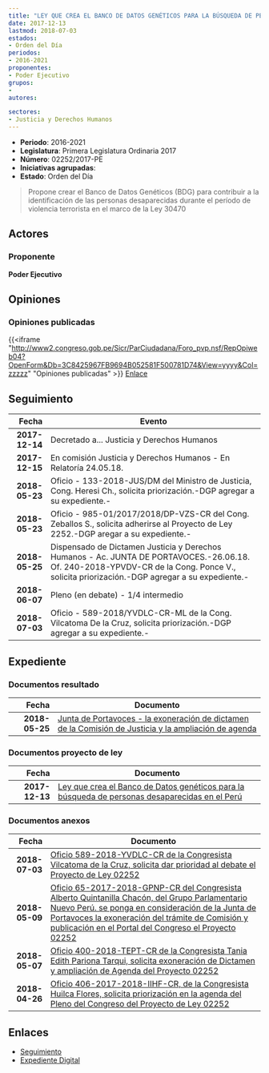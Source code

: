 ```yaml
---
title: "LEY QUE CREA EL BANCO DE DATOS GENÉTICOS PARA LA BÚSQUEDA DE PERSONAS DESAPARECIDAS EN EL PERÚ"
date: 2017-12-13
lastmod: 2018-07-03
estados:
- Orden del Día
periodos:
- 2016-2021
proponentes:
- Poder Ejecutivo
grupos:
- 
autores:

sectores:
- Justicia y Derechos Humanos
---
```

- **Periodo**: 2016-2021
- **Legislatura**: Primera Legislatura Ordinaria 2017
- **Número**: 02252/2017-PE
- **Iniciativas agrupadas**: 
- **Estado**: Orden del Día

> Propone crear el Banco de Datos Genéticos (BDG) para contribuir a la identificación de las personas desaparecidas durante el período de violencia terrorista en el marco de la Ley 30470


## Actores

### Proponente

**Poder Ejecutivo**

## Opiniones

### Opiniones publicadas

{{<iframe "http://www2.congreso.gob.pe/Sicr/ParCiudadana/Foro_pvp.nsf/RepOpiweb04?OpenForm&Db=3C8425967FB9694B052581F500781D74&View=yyyy&Col=zzzzz" "Opiniones publicadas" >}}
[Enlace](http://www2.congreso.gob.pe/Sicr/ParCiudadana/Foro_pvp.nsf/RepOpiweb04?OpenForm&Db=3C8425967FB9694B052581F500781D74&View=yyyy&Col=zzzzz)


## Seguimiento

| Fecha | Evento |
|------:|--------|
| **2017-12-14** | Decretado a... Justicia y Derechos Humanos |
| **2017-12-15** | En comisión Justicia y Derechos Humanos - En Relatoría 24.05.18. |
| **2018-05-23** | Oficio - 133-2018-JUS/DM del Ministro de Justicia, Cong. Heresi Ch., solicita priorización.-DGP agregar a su expediente.- |
| **2018-05-23** | Oficio - 985-01/2017/2018/DP-VZS-CR del Cong. Zeballos S., solicita adherirse al Proyecto de Ley 2252.-DGP aregar a su expediente.- |
| **2018-05-25** | Dispensado de Dictamen Justicia y Derechos Humanos - Ac. JUNTA DE PORTAVOCES.-26.06.18. Of. 240-2018-YPVDV-CR de la Cong. Ponce V., solicita priorización.-DGP agregar a su expediente.- |
| **2018-06-07** | Pleno (en debate) - 1/4 intermedio |
| **2018-07-03** | Oficio - 589-2018/YVDLC-CR-ML de la Cong. Vilcatoma De la Cruz, solicita priorización.-DGP agregar a su expediente.- |

## Expediente

### Documentos resultado

| Fecha | Documento |
|------:|-----------|
| **2018-05-25** | [Junta de Portavoces - la exoneración de dictamen de la Comisión de Justicia y la ampliación de agenda](http://www.leyes.congreso.gob.pe/Documentos/2016_2021/Acuerdos/Junta_Portavoces/AJP0225220180525.pdf) |

### Documentos proyecto de ley

| Fecha | Documento |
|------:|-----------|
| **2017-12-13** | [Ley que crea el Banco de Datos genéticos para la búsqueda de personas desaparecidas en el Perú](http://www.leyes.congreso.gob.pe/Documentos/2016_2021/Proyectos_de_Ley_y_de_Resoluciones_Legislativas/PL0225220171213.pdf) |

### Documentos anexos

| Fecha | Documento |
|------:|-----------|
| **2018-07-03** | [Oficio 589-2018-YVDLC-CR de la Congresista Vilcatoma de la Cruz, solicita dar prioridad al debate el Proyecto de Ley 02252](http://www.leyes.congreso.gob.pe/Documentos/2016_2021/Oficios/Congresistas/OFICIO-589-2018-YVDLC-CR-ML.PDF) |
| **2018-05-09** | [Oficio 65-2017-2018-GPNP-CR del Congresista Alberto Quintanilla Chacón, del Grupo Parlamentario Nuevo Perú. se ponga en consideración de la Junta de Portavoces la exoneración del trámite de Comisión y publicación en el Portal del Congreso el Proyecto 02252](http://www.leyes.congreso.gob.pe/Documentos/2016_2021/Oficios/Grupos_Parlamentarios/OFICIO-65-2017-2018-GPNP-CR.pdf) |
| **2018-05-07** | [Oficio 400-2018-TEPT-CR de la Congresista Tania Edith Pariona Tarqui, solicita exoneración de Dictamen y ampliación de Agenda del Proyecto 02252](http://www.leyes.congreso.gob.pe/Documentos/2016_2021/Oficios/Congresistas/OFICIO-400-2018-TEPT-CR.pdf) |
| **2018-04-26** | [Oficio 406-2017-2018-IIHF-CR, de la Congresista Huilca Flores, solicita priorización en la agenda del Pleno del Congreso del Proyecto de Ley 02252](http://www.leyes.congreso.gob.pe/Documentos/2016_2021/Oficios/Congresistas/OFICIO-406-2017-2018-IIHF-CR.pdf) |

## Enlaces

- [Seguimiento](http://www2.congreso.gob.pe/Sicr/TraDocEstProc/CLProLey2016.nsf/f7fff46988ca05b1052578e100829cc7/a41fd8d41a36f06d052581f5006eaddf?OpenDocument)
- [Expediente Digital](http://www2.congreso.gob.pe/Sicr/TraDocEstProc/CLProLey2016.nsf/f7fff46988ca05b1052578e100829cc7/a41fd8d41a36f06d052581f5006eaddf?OpenDocument&Click=05257FB7005EB655.eb71d0cf91d8294e05256cdf006b5706/$Body/0.1C6C)

